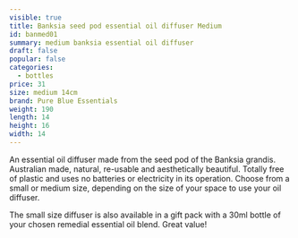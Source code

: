 ```yaml
---
visible: true
title: Banksia seed pod essential oil diffuser Medium
id: banmed01
summary: medium banksia essential oil diffuser
draft: false
popular: false
categories:
  - bottles
price: 31
size: medium 14cm
brand: Pure Blue Essentials
weight: 190
length: 14
height: 16
width: 14
---
```

A﻿n essential oil diffuser made from the seed pod of the Banksia grandis.  Australian made, natural, re-usable and aesthetically beautiful.  Totally free of plastic and uses no batteries or electricity in its operation.  Choose from a small or medium size, depending on the size of your space to use your oil diffuser.

T﻿he small size diffuser is a﻿lso available in a gift pack with a 30ml bottle of your chosen remedial essential oil blend.  Great value!